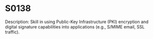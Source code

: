 # S0138
Description: Skill in using Public-Key Infrastructure (PKI) encryption and digital signature capabilities into applications (e.g., S/MIME email, SSL traffic).
